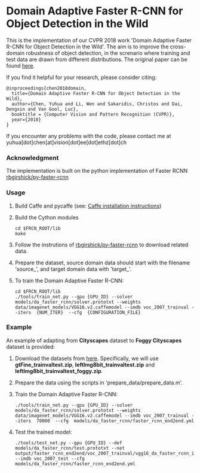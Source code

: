 #  Domain Adaptive Faster R-CNN for Object Detection in the Wild 

This is the implementation of our CVPR 2018 work 'Domain Adaptive Faster R-CNN for Object Detection in the Wild'. The aim is to improve the cross-domain robustness of object detection, in the screnario where training and test data are drawn from different distributions. The original paper can be found [here](https://arxiv.org/pdf/1803.03243.pdf). 

If you find it helpful for your research, please consider citing:

    @inproceedings{chen2018domain,
      title={Domain Adaptive Faster R-CNN for Object Detection in the Wild},
      author={Chen, Yuhua and Li, Wen and Sakaridis, Christos and Dai, Dengxin and Van Gool, Luc},
      booktitle = {Computer Vision and Pattern Recognition (CVPR)},
      year={2018}
    }

If you encounter any problems with the code, please contact me at yuhua[dot]chen[at]vision[dot]ee[dot]ethz[dot]ch

### Acknowledgment

The implementation is built on the python implementation of Faster RCNN [rbgirshick/py-faster-rcnn](https://github.com/rbgirshick/py-faster-rcnn)

### Usage
1. Build Caffe and pycaffe (see: [Caffe installation instructions](http://caffe.berkeleyvision.org/installation.html))

2. Build the Cython modules
    ```Shell
    cd $FRCN_ROOT/lib
    make
    
3. Follow the instrutions of [rbgirshick/py-faster-rcnn](https://github.com/rbgirshick/py-faster-rcnn) to download related data.
    
4. Prepare the dataset, source domain data should start with the filename 'source_', and target domain data with 'target_'.

5. To train the Domain Adaptive Faster R-CNN:
    ```Shell
    cd $FRCN_ROOT/lib
    ./tools/train_net.py --gpu {GPU_ID} --solver models/da_faster_rcnn/solver.prototxt --weights data/imagenet_models/VGG16.v2.caffemodel --imdb voc_2007_trainval --iters  {NUM_ITER}  --cfg  {CONFIGURATION_FILE}
    
### Example
An example of adapting from **Cityscapes** dataset to **Foggy Cityscapes** dataset is provided:
1. Download the datasets from [here](https://www.cityscapes-dataset.com/downloads/). Specifically, we will use **gtFine_trainvaltest.zip**, **leftImg8bit_trainvaltest.zip** and **leftImg8bit_trainvaltest_foggy.zip**.

2. Prepare the data using the scripts in 'prepare_data/prepare_data.m'.

3. Train the Domain Adaptive Faster R-CNN:
    ```Shell
    ./tools/train_net.py --gpu {GPU_ID} --solver models/da_faster_rcnn/solver.prototxt --weights data/imagenet_models/VGG16.v2.caffemodel --imdb voc_2007_trainval --iters  70000  --cfg  models/da_faster_rcnn/faster_rcnn_end2end.yml
    
3. Test the trained model:
    ```Shell
    ./tools/test_net.py --gpu {GPU_ID} --def models/da_faster_rcnn/test.prototxt --net output/faster_rcnn_end2end/voc_2007_trainval/vgg16_da_faster_rcnn_iter_70000.caffemodel --imdb voc_2007_test --cfg models/da_faster_rcnn/faster_rcnn_end2end.yml

